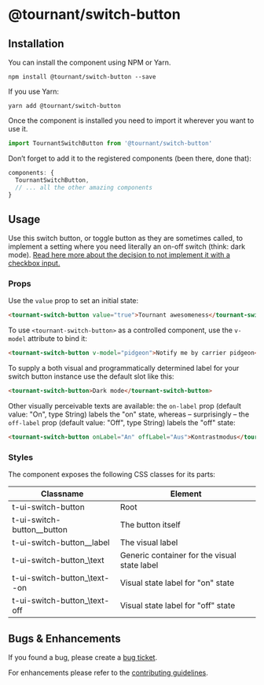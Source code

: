 # @tournant/switch-button

## Installation

You can install the component using NPM or Yarn.

```
npm install @tournant/switch-button --save
```

If you use Yarn:

```
yarn add @tournant/switch-button
```

Once the component is installed you need to import it wherever you want to use it.

```js
import TournantSwitchButton from '@tournant/switch-button'
```

Don’t forget to add it to the registered components (been there, done that):

```js
components: {
  TournantSwitchButton,
  // ... all the other amazing components
}
```

## Usage

Use this switch button, or toggle button as they are sometimes called, to implement a setting where you need literally an on-off switch (think: dark mode). [Read here more about the decision to not implement it with a checkbox input.](https://inclusive-components.design/toggle-button/#thisdoesntquitefeelright)

### Props

Use the `value` prop to set an initial state:

```html
<tournant-switch-button value="true">Tournant awesomeness</tournant-switch-button>
```

To use `<tournant-switch-button>` as a controlled component, use the `v-model` attribute to bind it:

 ```html
 <tournant-switch-button v-model="pidgeon">Notify me by carrier pidgeon</tournant-switch-button>
 ```

To supply a both visual and programmatically determined label for your switch button instance use the default slot like this:

```html
<tournant-switch-button>Dark mode</tournant-switch-button>
```

Other visually perceivable texts are available: the `on-label` prop (default value: "On", type String) labels the "on" state, whereas – surprisingly – the `off-label` prop (default value: "Off", type String) labels the "off" state:

```html
<tournant-switch-button onLabel="An" offLabel="Aus">Kontrastmodus</tournant-switch-button>
```

### Styles

The component exposes the following CSS classes for its parts:

| Classname                       | Element                                      |
| ------------------------------- | -------------------------------------------- |
| t-ui-switch-button              | Root                                         |
| t-ui-switch-button\_\_button    | The button itself                            |
| t-ui-switch-button\_\_label     | The visual label                             |
| t-ui-switch-button\_\text       | Generic container for the visual state label |
| t-ui-switch-button\_\text--on   | Visual state label for "on" state            |
| t-ui-switch-button\_\text-off   | Visual state label for "off" state           |

## Bugs & Enhancements

If you found a bug, please create a [bug ticket](https://github.com/tournantdev/ui/issues/new?assignees=&labels=component:switch-button&template=bug_report.md&title=).

For enhancements please refer to the [contributing guidelines](https://github.com/tournantdev/ui/blob/master/CONTRIBUTING.md).
